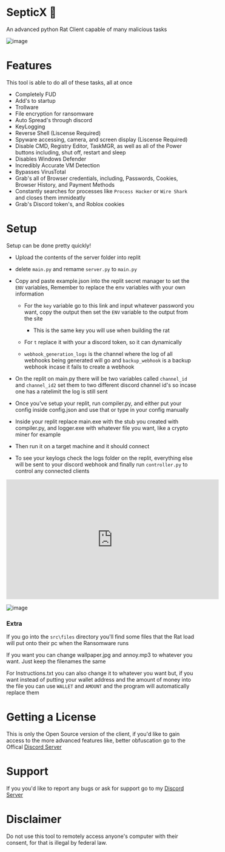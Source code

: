 # SepticX 🐀

An advanced python Rat Client capable of many malicious tasks

![image](https://user-images.githubusercontent.com/78031685/212566138-bd9d66f5-0225-4219-a883-7e6b22231840.png)


# Features

This tool is able to do all of these tasks, all at once

 - Completely FUD
 - Add's to startup
 - Trollware
 - File encryption for ransomware
 - Auto Spread's through discord
 - KeyLogging
 - Reverse Shell (Liscense Required)
 - Spyware accessing, camera, and screen display (Liscense Required)
 - Disable CMD, Registry Editor, TaskMGR, as well as all of the Power buttons including, shut off, restart and sleep
 - Disables Windows Defender
 - Incredibly Accurate VM Detection
 - Bypasses VirusTotal
 - Grab's all of Browser credentials, including, Passwords, Cookies, Browser History, and Payment Methods
 - Constantly searches for processes like `Process Hacker` or `Wire Shark` and closes them immideatly
 - Grab's Discord token's, and Roblox cookies

# Setup


Setup can be done pretty quickly!<br>
 - Upload the contents of the server folder into replit
 - delete `main.py` and remame `server.py` to `main.py`

 - Copy and paste example.json into the replit secret manager to set the `ENV` variables, Remember to replace the env variables with your own information
    - For the `key` variable go to <a src="https://emn178.github.io/online-tools/sha256.html">this link</a> and input whatever password you want, copy the output then set the `ENV` variable to the output from the site 
    
        - This is the same key you will use when building the rat

    - For `t` replace it with your a discord token, so it can dynamically

    - `webhook_generation_logs` is the channel where the log of all webhooks being generated will go and `backup_webhook` is a backup webhook incase it fails to create a webhook

 - On the replit on main.py there will be two variables called `channel_id` and `channel_id2` set them to two different discord channel id's so incase one has a ratelimit the log is still sent

 - Once you've setup your replit, run compiler.py, and either put your config inside config.json and use that or type in your config manually

- Inside your replit replace main.exe with the stub you created with compiler.py, and logger.exe with whatever file you want, like a crypto miner for example

 - Then run it on a target machine and it should connect

 - To see your keylogs check the logs folder on the replit, everything else will be sent to your discord webhook and finally run `controller.py` to control any connected clients

<iframe width="560" height="315" src="https://www.youtube.com/embed/ewUIJRDY3pQ" title="YouTube video player" frameborder="0" allow="accelerometer; autoplay; clipboard-write; encrypted-media; gyroscope; picture-in-picture; web-share" allowfullscreen></iframe>

![image](https://user-images.githubusercontent.com/78031685/212566168-1d2ab61c-843b-4c2b-9ad9-48fc915788de.png)




### Extra

If you go into the `src\files` directory you'll find some files that the Rat load will put onto their pc when the Ransomware runs

If you want you can change wallpaper.jpg and annoy.mp3 to whatever you want. Just keep the filenames the same

For Instructions.txt you can also change it to whatever you want but, if you want instead of putting your wallet address and the amount of money into the file you can use `WALLET` and `AMOUNT` and the program will automatically replace them

# Getting a License

This is only the Open Source version of the client, if you'd like to gain access to the more advanced features like, better obfuscation go to the Offical [Discord Server](https://discord.gg/CFfTAYHyq)

# Support
If you you'd like to report any bugs or ask for support go to my [Discord Server](https://discord.gg/CFfTAYHyq)

# Disclaimer

Do not use this tool to remotely access anyone's computer with their consent, for that is illegal by federal law.
